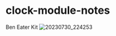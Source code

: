 # clock-module-notes
Ben Eater Kit
![20230730_224253](https://github.com/ZhanLiangUF/clock-module-notes/assets/16505065/03c3357a-ee28-4513-8d2b-1558051a9771)

